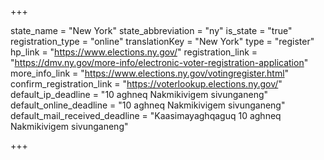 +++

state_name = "New York"
state_abbreviation = "ny"
is_state = "true"
registration_type = "online"
translationKey = "New York"
type = "register"
hp_link = "https://www.elections.ny.gov/"
registration_link = "https://dmv.ny.gov/more-info/electronic-voter-registration-application"
more_info_link = "https://www.elections.ny.gov/votingregister.html"
confirm_registration_link = "https://voterlookup.elections.ny.gov/"
default_ip_deadline = "10 aghneq Nakmikivigem sivunganeng"
default_online_deadline = "10 aghneq Nakmikivigem sivunganeng"
default_mail_received_deadline = "Kaasimayaghqaguq 10 aghneq Nakmikivigem sivunganeng"

+++
